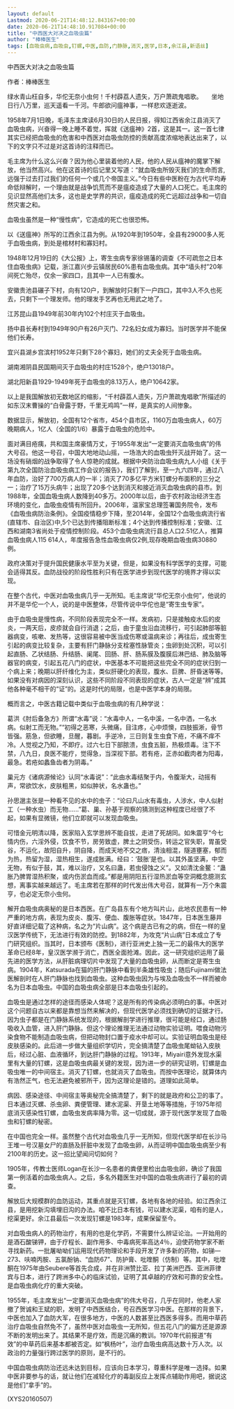 ```yaml
---
layout: default
Lastmod: 2020-06-21T14:48:12.843167+00:00
date: 2020-06-21T14:48:10.917084+00:00
title: "中西医大对决之血吸虫篇"
author: "棒棒医生"
tags: [血吸虫病,血吸虫,钉螺,中医,血防,门静脉,消灭,医学,日本,余江县,新语丝]
---
```


中西医大对决之血吸虫篇

作者：棒棒医生

绿水青山枉自多，华佗无奈小虫何！千村薜荔人遗矢，万户萧疏鬼唱歌。　　坐地日行八万里，巡天遥看一千河。牛郎欲问瘟神事，一样悲欢逐逝波。

1958年7月1日晚，毛泽东主席读6月30日的人民日报，得知江西省余江县消灭了血吸虫病，兴奋得一晚上睡不着觉，挥就《送瘟神》2首，这是其一。这一首七律其实已经把血吸虫的危害和中西医对血吸虫防控的贡献高度浓缩地表达出来了，以下的文字只不过是对这首诗的注释而已。

毛主席为什么这么兴奋？因为他心里装着他的人民，他的人民从瘟神的魔掌下解放，他当然高兴。他在这首诗的后记里又写道：“就血吸虫所毁灭我们的生命而言, 远强于过去打过我们的任何一个或几个帝国主义。”今日有些中医粉在为古代平均寿命低辩解时，一个理由就是战争饥荒而不是瘟疫造成了大量的人口死亡。毛主席的见识显然高他们太多，这也是史学界的共识，瘟疫造成的死亡远超过战争和一切自然灾害之和。

血吸虫虽然是一种“慢性病”，它造成的死亡也很恐怖。

以《送瘟神》所写的江西余江县为例。从1920年到1950年，全县有29000多人死于血吸虫病，到处是棺材村和寡妇村。

1948年12月19日的《大公报》上，寄生虫病专家徐锡藩的调查《不可疏忽之日本住血吸虫病》记载，浙江嘉兴步云镇居民60%患有血吸虫病。其中“墙头村”20年间死亡殆尽，仅余一家四口，且其中一人已有腹水。

安徽贵池县碾子下村，向有120户，到解放时只剩下一户四口，其中3人不久也死去，只剩下一个理发师。他的理发手艺再也无用武之地了。

江苏昆山县1949年前30年内102个村庄灭于血吸虫。

扬中县长寿村到1949年90户有26户灭门、72名妇女成为寡妇。当时医学并不能保他们长寿。

宜兴县湖乡宫滨村1952年只剩下28个寡妇，她们的丈夫全死于血吸虫病。

湖南湘阴县民国期间灭于血吸虫的村庄1528个，绝户13018户。

湖北阳新县1929-1949年死于血吸虫的8.13万人，绝户10642家。

以上是我国解放初无数地区的缩影，“千村薜荔人遗矢，万户萧疏鬼唱歌”所描述的如东汉末曹操的“白骨露于野，千里无鸡鸣”一样，是真实的人间惨象。

数据显示，解放初，全国有12个省市，454个县市区，1160万血吸虫病人，60万晚期病人，1亿人（全国的1/6）暴露于血吸虫的危险中。

面对满目疮痍，共和国主席豪情万丈，于1955年发出“一定要消灭血吸虫病”的伟大号召。他这一号召，中国大地地动山摇，一场浩大的血吸虫歼灭战开始了。这一场没有硝烟的战争取得了令人惊艳的成就。根据中央防治血吸虫病九人小组《关于第九次全国防治血吸虫病工作会议的报告》，我们了解到，至一九六四年，通过八年血防，治好了700万病人的一半；消灭了70多亿平方米钉螺分布面积的三分之一；治疗了15万头病牛；出现了20多个达到消灭和接近消灭血吸虫病的县市。到1988年，全国血吸虫病人数降到40多万。2000年以后，由于农村政治经济生态环境的变化，血吸虫疫情有所回升。2006年，温家宝总理签署国务院令，发布《血吸虫病防治条例》。全国疫情稳步下降，至2014年，全国12个血吸虫病流行省(直辖市、自治区)中,5个已达到传播阻断标准；4个达到传播控制标准；安徽、江西和湖南3省尚处于疫情控制阶段。453个血吸虫病流行县总人口2.51亿人，推算血吸虫病人115 614人，年度报告急性血吸虫病仅2例,现存晚期血吸虫病30880例。

政府决策对于提升国民健康水平至为关键，但是，如果没有科学医学的支撑，可能会适得其反。血防战役的阶段性胜利只有在医学进步到现代医学的境界才得以实现。

在整个古代，中医对血吸虫病几乎一无所知。毛主席说“华佗无奈小虫何”，他说的并不是华佗一个人，说的是中医整体，尽管传说中华佗也是“寄生虫专家”。

由于血吸虫是慢性病，不同阶段表现完全不一样。发病初，只是接触疫水后的皮炎，一两天后，皮疹就会自行消退；之后，由于童虫沿血流移行，可引起肺部等脏器病变，咳嗽、发热等，这很容易被中医当成伤寒或温病来诊；再往后，成虫寄生引起的病变比较复杂，主要有肝门静脉分支栓塞性脉管炎；虫卵到处沉积，可以引起直肠、乙状结肠、升结肠、阑尾、回肠、肝、肠系膜及腹膜后淋巴结、肺及脑等器官的病变，引起五花八门的症状，中医基本不可能把这些完全不同的症状归到一个病上来；晚期以肝纤维化为主，类似肝硬化的表现，腹水、巨脾、肝昏迷等等。如果没有对病因的深刻认识，这些不同阶段不同表现的症状，古人一定是“辨”成其他各种毫不相干的“证”的。这是时代的局限，也是中医学本身的局限。

概而言之，中医古籍记载中类似于血吸虫病的有几种学说：

葛洪《肘后备急方》所谓“水毒”说：“水毒中人，一名中溪，一名中洒，一名水病。似射工而无物。”“初得之恶寒，头微痛，目注疼，心中烦懊，四肢振淅，骨节皆强。筋急，但欲睡，旦醒，暮剧。手逆冷，三日则复生虫食下疮，不痛不痒不冷。人觉视之乃知，不即疗。过六七日下部脓溃，虫食五脏，热极烦毒。注下不禁，八九日，良医不能疗，觉得急，当深视下部。若有疮，正赤如截肉者为阳毒，最急。若疮如蠡鱼齿者为阴毒。”

巢元方《诸病源候论》认同“水毒说”：“此由水毒结聚于内，令腹渐大，动摇有声，常欲饮水，皮肤粗黑，如似肿状，名水蛊也。”

孙思邈主张是一种看不见的水中的虫子：“论曰凡山水有毒虫，人涉水，中人似射工（一种水虫）而无物......”葛、巢、孙基于观察的猜测到这种程度已经很了不起，如果有显微镜，他们立即就可以发现血吸虫。

可惜金元明清以降，医家陷入玄学思辨不能自拔，走进了死胡同。如朱震亨“今七情内伤，六淫外侵，饮食不节，房劳致虚，脾土之阴受伤，转运之官失职，胃虽受谷，不运化，故阳自升，阴自降，而成天地不交之痞，清浊相混，隧道壅塞，郁而为热，热留为湿，湿热相生，遂成胀满。经曰：‘鼓胀’是也。以其外虽坚满，中空无物，有似于鼓，其，难以治疗，又名曰蛊，若虫侵蚀之义”。又如清沈金鳌：“蛊胀乃脾胃湿热积聚，或内伤淤血而成。”都是用阴阳五行湿热淤血等空洞概念臆测玄想，离事实越来越远了。毛主席若在那样的时代发出伟大号召，就算有一万个朱震亨，也必定无奈小虫何。

解开血吸虫病奥秘的是日本西医。在广岛县东有个地方叫片山，此地农民患有一种严重的地方病，表现为皮炎、腹泻、便血、腹胀等症状。1847年，日本医生藤井好直详细记载了这种病，名之为“片山病”。这个病是古已有之的病，但在一样的皇汉医学传统下，无法进行有效的防控。到1882年，为攻克“片山病”日本成立了专门研究组织。当其时，日本颁布《医制》，进行亚洲史上独一无二的最伟大的医学革命已经8年，皇汉医学濒于消亡，西医全面抢滩。因此，这一研究组织运用了最先进的医学方法，从肝脏病理切片中发现了大量的血吸虫卵，从而断定是寄生虫病。1904年，Katsurada在猫的肝门静脉中看到半条雄性吸虫；随后Fujinami做法医解剖时在人肝门静脉也找到血吸虫。这种血吸虫因为与埃及血吸虫不一样而被命名为日本血吸虫。中国的血吸虫病全部是日本血吸虫引起的。

血吸虫是通过怎样的途径而感染人体呢？这是所有的传染病必须明白的事。中医对这个问题自古以来都是靠想当然来解决的，但现代医学必须找到确切的证据才行。因为虫子都是在门静脉系统发现的，根据解剖学进行推理，很可能是经口，通过肠吸收入血管，进入肝门静脉。但这个理论推理无法通过动物实验证明。喂食动物污染食物不能制造血吸虫病，但把动物封口置于疫水中却可以。实验证明血吸虫是经皮肤感染的。此后进一步做大量组织学切片，完全搞清楚了血吸虫尾蚴钻入皮肤后，经过心脏、血液循环，到达肝门静脉的过程。1913年，Miyairi意外发现水渠里有大量的钉螺，这是血吸虫病最关键的发现，因为进一步的研究证明，钉螺是血吸虫唯一的中间宿主。消灭了钉螺，也就消灭了血吸虫。而按中医理论，就算体内有浩然正气，也无法避免被邪所干，因为这理论是错的。道理如此简单。

病因、感染途径、中间宿主等奥秘完全搞清楚了，剩下的就是政府和公卫的事了。日本通过灭螺、杀虫卵、粪便管理、建水泥渠、开垦土地等等措施，于1975年彻底消灭感染性钉螺，血吸虫发病率降为零。这一切成就，源于现代医学发现了血吸虫和钉螺的秘密。

在中国也完全一样。虽然整个古代对血吸虫几乎一无所知，但现代医学却在长沙马王堆一号汉墓女尸的直肠及肝脏中发现了血吸虫卵，从而证明中国血吸虫病至少有2100年的历史。这一招比望闻问切如何？

1905年，传教士医师Logan在长沙一名患者的粪便里检出血吸虫卵，确诊了我国第一例活着的血吸虫病人。之后，多名外籍医生对中国的血吸虫病进行了最初的调查。

解放后大规模群的血防运动，其重点就是灭钉螺，各地有各地的经验。如江西余江县，是用挖新沟填埋旧沟的办法。咱不比日本有钱，可以建水泥渠，咱有的是人，挖渠更好。余江县最后一次发现钉螺是1983年，成果保留至今。

对血吸虫病人的药物治疗，有用的也是化学药，不需要什么辨证论治。一开始用的是酒石酸锑钾，由于疗程长、副作用多、中毒病死率高达4％，迫使药物学家不断寻找新药。一批屠呦呦们运用现代药物理论和手段开发了许多新的药物，如锑—273、呋喃丙胺、五氯酚钠、“血防67”、防护膏、吡喹酮（仿制）等。其中，吡喹酮在1975年由Seubere等首先合成，并在非洲赞比亚、拉丁美洲巴西、亚洲菲律宾与日本，进行了跨洲多中心的临床试验，证明了其卓越的疗效和可靠的安全性。是血吸虫病化疗的重大突破。

1955年，毛主席发出“一定要消灭血吸虫病”的伟大号召，几乎在同时，他老人家撤了贺诚和王斌的职，发明了中西医结合，号召西医学习中医。在那样的背景下，中医也加入了血防大军，在很多地方，中医的人数甚至比西医多得多。而用中草药治疗血吸虫自然免不了，虽然中医对血吸虫一无所知，但五花八门的偏方还是源源不断的发明出来了。其结果不是疗效，而是沉痛的教训。1970年代前报道“有效”的中草药后来基本都被否定。如“枫杨叶”，治疗血吸虫病高达数十万人次。以政治的力量强行跨过医学的原则，是不行的。

中国血吸虫病防治还远未达到目标，应该向日本学习，尊重科学是唯一选择。如果中医非要参与的话，就让他们在减轻化疗的毒副反应上发挥点辅助作用吧，据说这是他们“拿手”的。

(XYS20160507)


